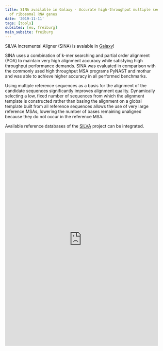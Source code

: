 ```yaml
---
title: SINA available in Galaxy - Accurate high-throughput multiple sequence alignment
  of ribosomal RNA genes
date: '2019-11-11'
tags: [tools]
subsites: [eu, freiburg]
main_subsite: freiburg
---
```


SILVA Incremental Aligner (SINA) is avaiable in [Galaxy](https://usegalaxy.eu/root?tool_id=toolshed.g2.bx.psu.edu/repos/iuc/sina/sina/)!

SINA uses a combination of k-mer searching and partial order alignment (POA) to maintain very high alignment accuracy while satisfying high throughput performance demands. SINA was evaluated in comparison with the commonly used high throughput MSA programs PyNAST and mothur and was able to achieve higher accuracy in all performed benchmarks.

Using multiple reference sequences as a basis for the alignment of the candidate sequences significantly improves alignment quality. Dynamically selecting a low, fixed number of sequences from which the alignment template is constructed rather than basing the alignment on a global template built from all reference sequences allows the use of very large reference MSAs, lowering the number of bases remaining unaligned because they do not occur in the reference MSA. 

Available reference databases of the [SILVA](https://www.arb-silva.de/) project can be integrated.

<embed src="https://www.ncbi.nlm.nih.gov/pmc/articles/PMC3389763/pdf/bts252.pdf" width="100%" height="700" type='application/pdf'>

